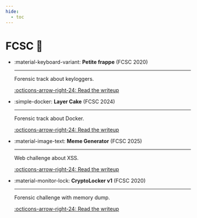 ```yaml
---
hide:
  - toc
---
```


# FCSC :rooster:

<div class="grid cards" markdown>

-   :material-keyboard-variant: __Petite frappe__ (FCSC 2020)

    ---

    Forensic track about keyloggers.

    [:octicons-arrow-right-24: Read the writeup](petite-frappe/README.md)
-   :simple-docker: __Layer Cake__ (FCSC 2024)

    ---

    Forensic track about Docker.

    [:octicons-arrow-right-24: Read the writeup](layer-cake/README.md)
-   :material-image-text: __Meme Generator__ (FCSC 2025)

    ---

    Web challenge about XSS.

    [:octicons-arrow-right-24: Read the writeup](meme-generator/README.md)
-   :material-monitor-lock: __CryptoLocker v1__ (FCSC 2020)

    ---

    Forensic challenge with memory dump.

    [:octicons-arrow-right-24: Read the writeup](cryptolocker-v1/README.md)

</div>
